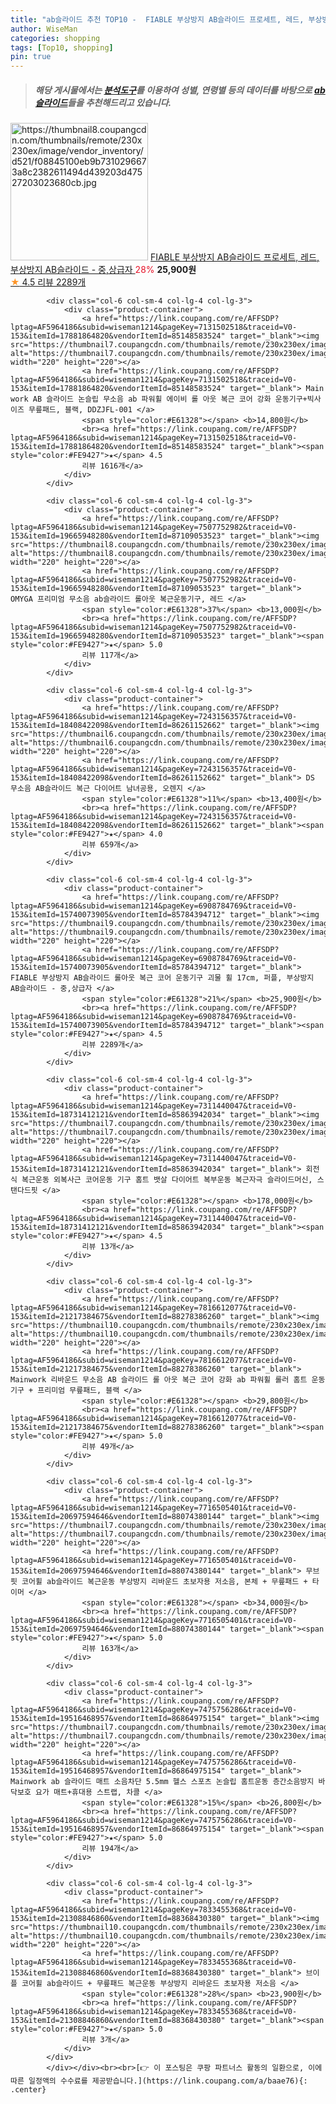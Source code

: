 ```yaml
---
title: "ab슬라이드 추천 TOP10 -  FIABLE 부상방지 AB슬라이드 프로세트, 레드, 부상방지 AB슬라이드 - 중,상급자 "
author: WiseMan
categories: shopping
tags: [Top10, shopping]
pin: true
---
```


> ##### 해당 게시물에서는 [**분석도구**](https://itemscout.io/)를 이용하여 **성별**, **연령별** 등의 데이터를 바탕으로 [**ab슬라이드**](https://link.coupang.com/a/baae76)들을 추천해드리고 있습니다.
<div class="container"><div class="row">
            <div class="col-6 col-sm-4 col-lg-4 col-lg-3">
                <div class="product-container">
                    <a href="https://link.coupang.com/re/AFFSDP?lptag=AF5964186&subid=wiseman1214&pageKey=6908784769&traceid=V0-153&itemId=15740073898&vendorItemId=85784394727" target="_blank"><img src="https://thumbnail8.coupangcdn.com/thumbnails/remote/230x230ex/image/vendor_inventory/d521/f08845100eb9b7310296673a8c2382611494d439203d47527203023680cb.jpg" alt="https://thumbnail8.coupangcdn.com/thumbnails/remote/230x230ex/image/vendor_inventory/d521/f08845100eb9b7310296673a8c2382611494d439203d47527203023680cb.jpg" width="220" height="220"></a>
                    <a href="https://link.coupang.com/re/AFFSDP?lptag=AF5964186&subid=wiseman1214&pageKey=6908784769&traceid=V0-153&itemId=15740073898&vendorItemId=85784394727" target="_blank"> FIABLE 부상방지 AB슬라이드 프로세트, 레드, 부상방지 AB슬라이드 - 중,상급자 </a>
                    <span style="color:#E61328">28%</span> <b>25,900원</b>
                    <br><a href="https://link.coupang.com/re/AFFSDP?lptag=AF5964186&subid=wiseman1214&pageKey=6908784769&traceid=V0-153&itemId=15740073898&vendorItemId=85784394727" target="_blank"><span style="color:#FE9427">★</span> 4.5
                    리뷰 2289개</a>
                </div>
            </div>
            
            <div class="col-6 col-sm-4 col-lg-4 col-lg-3">
                <div class="product-container">
                    <a href="https://link.coupang.com/re/AFFSDP?lptag=AF5964186&subid=wiseman1214&pageKey=7131502518&traceid=V0-153&itemId=17881864820&vendorItemId=85148583524" target="_blank"><img src="https://thumbnail7.coupangcdn.com/thumbnails/remote/230x230ex/image/vendor_inventory/e680/8a8230e9c6e7d6c346881c334a55c00daf111d42a14caec528191f255446.jpg" alt="https://thumbnail7.coupangcdn.com/thumbnails/remote/230x230ex/image/vendor_inventory/e680/8a8230e9c6e7d6c346881c334a55c00daf111d42a14caec528191f255446.jpg" width="220" height="220"></a>
                    <a href="https://link.coupang.com/re/AFFSDP?lptag=AF5964186&subid=wiseman1214&pageKey=7131502518&traceid=V0-153&itemId=17881864820&vendorItemId=85148583524" target="_blank"> Main work AB 슬라이드 논슬립 무소음 ab 파워휠 에이비 롤 아웃 복근 코어 강화 운동기구+빅사이즈 무릎패드, 블랙, DDZJFL-001 </a>
                    <span style="color:#E61328"></span> <b>14,800원</b>
                    <br><a href="https://link.coupang.com/re/AFFSDP?lptag=AF5964186&subid=wiseman1214&pageKey=7131502518&traceid=V0-153&itemId=17881864820&vendorItemId=85148583524" target="_blank"><span style="color:#FE9427">★</span> 4.5
                    리뷰 1616개</a>
                </div>
            </div>
            
            <div class="col-6 col-sm-4 col-lg-4 col-lg-3">
                <div class="product-container">
                    <a href="https://link.coupang.com/re/AFFSDP?lptag=AF5964186&subid=wiseman1214&pageKey=7507752982&traceid=V0-153&itemId=19665948280&vendorItemId=87109053523" target="_blank"><img src="https://thumbnail8.coupangcdn.com/thumbnails/remote/230x230ex/image/vendor_inventory/671f/a35f8588db47da5b8bce3dc311ed22841933837e738ad0eb851828b4a826.jpg" alt="https://thumbnail8.coupangcdn.com/thumbnails/remote/230x230ex/image/vendor_inventory/671f/a35f8588db47da5b8bce3dc311ed22841933837e738ad0eb851828b4a826.jpg" width="220" height="220"></a>
                    <a href="https://link.coupang.com/re/AFFSDP?lptag=AF5964186&subid=wiseman1214&pageKey=7507752982&traceid=V0-153&itemId=19665948280&vendorItemId=87109053523" target="_blank"> OMYGA 프리미엄 무소음 ab슬라이드 롤아웃 복근운동기구, 레드 </a>
                    <span style="color:#E61328">37%</span> <b>13,000원</b>
                    <br><a href="https://link.coupang.com/re/AFFSDP?lptag=AF5964186&subid=wiseman1214&pageKey=7507752982&traceid=V0-153&itemId=19665948280&vendorItemId=87109053523" target="_blank"><span style="color:#FE9427">★</span> 5.0
                    리뷰 117개</a>
                </div>
            </div>
            
            <div class="col-6 col-sm-4 col-lg-4 col-lg-3">
                <div class="product-container">
                    <a href="https://link.coupang.com/re/AFFSDP?lptag=AF5964186&subid=wiseman1214&pageKey=7243156357&traceid=V0-153&itemId=18408422098&vendorItemId=86261152662" target="_blank"><img src="https://thumbnail6.coupangcdn.com/thumbnails/remote/230x230ex/image/vendor_inventory/72a0/90527a6f7cd730f39251969a2e2f21986b942d52c385a705db4d1709b490.jpg" alt="https://thumbnail6.coupangcdn.com/thumbnails/remote/230x230ex/image/vendor_inventory/72a0/90527a6f7cd730f39251969a2e2f21986b942d52c385a705db4d1709b490.jpg" width="220" height="220"></a>
                    <a href="https://link.coupang.com/re/AFFSDP?lptag=AF5964186&subid=wiseman1214&pageKey=7243156357&traceid=V0-153&itemId=18408422098&vendorItemId=86261152662" target="_blank"> DS 무소음 AB슬라이드 복근 다이어트 남녀공용, 오렌지 </a>
                    <span style="color:#E61328">11%</span> <b>13,400원</b>
                    <br><a href="https://link.coupang.com/re/AFFSDP?lptag=AF5964186&subid=wiseman1214&pageKey=7243156357&traceid=V0-153&itemId=18408422098&vendorItemId=86261152662" target="_blank"><span style="color:#FE9427">★</span> 4.0
                    리뷰 659개</a>
                </div>
            </div>
            
            <div class="col-6 col-sm-4 col-lg-4 col-lg-3">
                <div class="product-container">
                    <a href="https://link.coupang.com/re/AFFSDP?lptag=AF5964186&subid=wiseman1214&pageKey=6908784769&traceid=V0-153&itemId=15740073905&vendorItemId=85784394712" target="_blank"><img src="https://thumbnail9.coupangcdn.com/thumbnails/remote/230x230ex/image/vendor_inventory/2c46/8b46b90129407cab00554a0eb95d76184cade328412068f4e992703b3912.jpg" alt="https://thumbnail9.coupangcdn.com/thumbnails/remote/230x230ex/image/vendor_inventory/2c46/8b46b90129407cab00554a0eb95d76184cade328412068f4e992703b3912.jpg" width="220" height="220"></a>
                    <a href="https://link.coupang.com/re/AFFSDP?lptag=AF5964186&subid=wiseman1214&pageKey=6908784769&traceid=V0-153&itemId=15740073905&vendorItemId=85784394712" target="_blank"> FIABLE 부상방지 AB슬라이드 롤아웃 복근 코어 운동기구 괴물 휠 17cm, 퍼플, 부상방지 AB슬라이드 - 중,상급자 </a>
                    <span style="color:#E61328">21%</span> <b>25,900원</b>
                    <br><a href="https://link.coupang.com/re/AFFSDP?lptag=AF5964186&subid=wiseman1214&pageKey=6908784769&traceid=V0-153&itemId=15740073905&vendorItemId=85784394712" target="_blank"><span style="color:#FE9427">★</span> 4.5
                    리뷰 2289개</a>
                </div>
            </div>
            
            <div class="col-6 col-sm-4 col-lg-4 col-lg-3">
                <div class="product-container">
                    <a href="https://link.coupang.com/re/AFFSDP?lptag=AF5964186&subid=wiseman1214&pageKey=7311440047&traceid=V0-153&itemId=18731412121&vendorItemId=85863942034" target="_blank"><img src="https://thumbnail7.coupangcdn.com/thumbnails/remote/230x230ex/image/vendor_inventory/471c/7818b1049bc8fb8f064dc8366f36b12594b55d4a450648cc2f53eb247e4a.png" alt="https://thumbnail7.coupangcdn.com/thumbnails/remote/230x230ex/image/vendor_inventory/471c/7818b1049bc8fb8f064dc8366f36b12594b55d4a450648cc2f53eb247e4a.png" width="220" height="220"></a>
                    <a href="https://link.coupang.com/re/AFFSDP?lptag=AF5964186&subid=wiseman1214&pageKey=7311440047&traceid=V0-153&itemId=18731412121&vendorItemId=85863942034" target="_blank"> 회전식 복근운동 외복사근 코어운동 기구 홈트 뱃살 다이어트 복부운동 복근자극 슬라이드머신, 스탠다드핏 </a>
                    <span style="color:#E61328"></span> <b>178,000원</b>
                    <br><a href="https://link.coupang.com/re/AFFSDP?lptag=AF5964186&subid=wiseman1214&pageKey=7311440047&traceid=V0-153&itemId=18731412121&vendorItemId=85863942034" target="_blank"><span style="color:#FE9427">★</span> 4.5
                    리뷰 13개</a>
                </div>
            </div>
            
            <div class="col-6 col-sm-4 col-lg-4 col-lg-3">
                <div class="product-container">
                    <a href="https://link.coupang.com/re/AFFSDP?lptag=AF5964186&subid=wiseman1214&pageKey=7816612077&traceid=V0-153&itemId=21217384675&vendorItemId=88278386260" target="_blank"><img src="https://thumbnail10.coupangcdn.com/thumbnails/remote/230x230ex/image/vendor_inventory/7da5/2fbeffca25927c6c40253b9490fcc9e1716ae9480a6070e8c9db66884308.jpg" alt="https://thumbnail10.coupangcdn.com/thumbnails/remote/230x230ex/image/vendor_inventory/7da5/2fbeffca25927c6c40253b9490fcc9e1716ae9480a6070e8c9db66884308.jpg" width="220" height="220"></a>
                    <a href="https://link.coupang.com/re/AFFSDP?lptag=AF5964186&subid=wiseman1214&pageKey=7816612077&traceid=V0-153&itemId=21217384675&vendorItemId=88278386260" target="_blank"> Mainwork 리바운드 무소음 AB 슬라이드 롤 아웃 복근 코어 강화 ab 파워휠 롤러 홈트 운동기구 + 프리미엄 무릎패드, 블랙 </a>
                    <span style="color:#E61328"></span> <b>29,800원</b>
                    <br><a href="https://link.coupang.com/re/AFFSDP?lptag=AF5964186&subid=wiseman1214&pageKey=7816612077&traceid=V0-153&itemId=21217384675&vendorItemId=88278386260" target="_blank"><span style="color:#FE9427">★</span> 5.0
                    리뷰 49개</a>
                </div>
            </div>
            
            <div class="col-6 col-sm-4 col-lg-4 col-lg-3">
                <div class="product-container">
                    <a href="https://link.coupang.com/re/AFFSDP?lptag=AF5964186&subid=wiseman1214&pageKey=7716505401&traceid=V0-153&itemId=20697594646&vendorItemId=88074380144" target="_blank"><img src="https://thumbnail7.coupangcdn.com/thumbnails/remote/230x230ex/image/vendor_inventory/7ee3/5699ec60da54abab0af6494cf6046a696a77d6d86ef7f99b8353293c0bbf.jpg" alt="https://thumbnail7.coupangcdn.com/thumbnails/remote/230x230ex/image/vendor_inventory/7ee3/5699ec60da54abab0af6494cf6046a696a77d6d86ef7f99b8353293c0bbf.jpg" width="220" height="220"></a>
                    <a href="https://link.coupang.com/re/AFFSDP?lptag=AF5964186&subid=wiseman1214&pageKey=7716505401&traceid=V0-153&itemId=20697594646&vendorItemId=88074380144" target="_blank"> 무브핏 코어휠 ab슬라이드 복근운동 부상방지 리바운드 초보자용 저소음, 본체 + 무릎패드 + 타이머 </a>
                    <span style="color:#E61328"></span> <b>34,000원</b>
                    <br><a href="https://link.coupang.com/re/AFFSDP?lptag=AF5964186&subid=wiseman1214&pageKey=7716505401&traceid=V0-153&itemId=20697594646&vendorItemId=88074380144" target="_blank"><span style="color:#FE9427">★</span> 5.0
                    리뷰 163개</a>
                </div>
            </div>
            
            <div class="col-6 col-sm-4 col-lg-4 col-lg-3">
                <div class="product-container">
                    <a href="https://link.coupang.com/re/AFFSDP?lptag=AF5964186&subid=wiseman1214&pageKey=7475756286&traceid=V0-153&itemId=19516468957&vendorItemId=86864975154" target="_blank"><img src="https://thumbnail7.coupangcdn.com/thumbnails/remote/230x230ex/image/vendor_inventory/572f/7fc664c4cea3675cdb43d05487070e118fc62a76a84da51b145012b4a202.jpg" alt="https://thumbnail7.coupangcdn.com/thumbnails/remote/230x230ex/image/vendor_inventory/572f/7fc664c4cea3675cdb43d05487070e118fc62a76a84da51b145012b4a202.jpg" width="220" height="220"></a>
                    <a href="https://link.coupang.com/re/AFFSDP?lptag=AF5964186&subid=wiseman1214&pageKey=7475756286&traceid=V0-153&itemId=19516468957&vendorItemId=86864975154" target="_blank"> Mainwork ab 슬라이드 매트 소음차단 5.5mm 헬스 스포츠 논슬립 홈트운동 층간소음방지 바닥보호 요가 매트+휴대용 스트랩, 차콜 </a>
                    <span style="color:#E61328">15%</span> <b>26,800원</b>
                    <br><a href="https://link.coupang.com/re/AFFSDP?lptag=AF5964186&subid=wiseman1214&pageKey=7475756286&traceid=V0-153&itemId=19516468957&vendorItemId=86864975154" target="_blank"><span style="color:#FE9427">★</span> 5.0
                    리뷰 194개</a>
                </div>
            </div>
            
            <div class="col-6 col-sm-4 col-lg-4 col-lg-3">
                <div class="product-container">
                    <a href="https://link.coupang.com/re/AFFSDP?lptag=AF5964186&subid=wiseman1214&pageKey=7833455368&traceid=V0-153&itemId=21308846860&vendorItemId=88368430380" target="_blank"><img src="https://thumbnail10.coupangcdn.com/thumbnails/remote/230x230ex/image/vendor_inventory/80cc/7e5db8f084f7af88e669916c9bc98997ffcdc678734537a246951b8ea012.jpg" alt="https://thumbnail10.coupangcdn.com/thumbnails/remote/230x230ex/image/vendor_inventory/80cc/7e5db8f084f7af88e669916c9bc98997ffcdc678734537a246951b8ea012.jpg" width="220" height="220"></a>
                    <a href="https://link.coupang.com/re/AFFSDP?lptag=AF5964186&subid=wiseman1214&pageKey=7833455368&traceid=V0-153&itemId=21308846860&vendorItemId=88368430380" target="_blank"> 브이플 코어휠 ab슬라이드 + 무릎패드 복근운동 부상방지 리바운드 초보자용 저소음 </a>
                    <span style="color:#E61328">28%</span> <b>23,900원</b>
                    <br><a href="https://link.coupang.com/re/AFFSDP?lptag=AF5964186&subid=wiseman1214&pageKey=7833455368&traceid=V0-153&itemId=21308846860&vendorItemId=88368430380" target="_blank"><span style="color:#FE9427">★</span> 5.0
                    리뷰 3개</a>
                </div>
            </div>
            </div></div><br><br>[👉 이 포스팅은 쿠팡 파트너스 활동의 일환으로, 이에 따른 일정액의 수수료를 제공받습니다.](https://link.coupang.com/a/baae76){: .center}